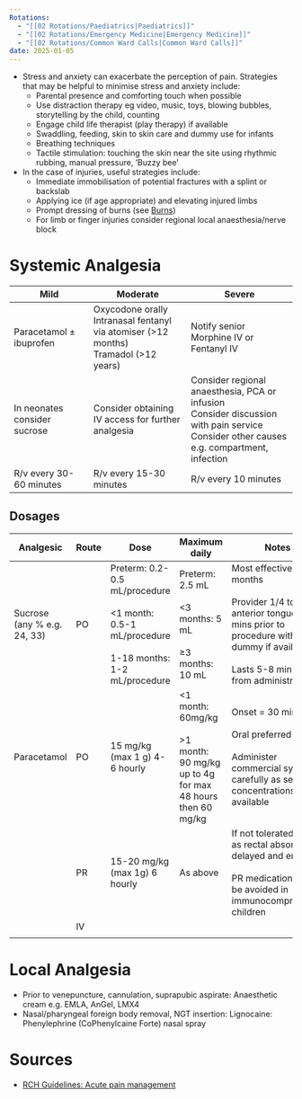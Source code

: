 ```yaml
---
Rotations:
  - "[[02 Rotations/Paediatrics|Paediatrics]]"
  - "[[02 Rotations/Emergency Medicine|Emergency Medicine]]"
  - "[[02 Rotations/Common Ward Calls|Common Ward Calls]]"
date: 2025-01-05
---
```

- Stress and anxiety can exacerbate the perception of pain. Strategies that may be helpful to minimise stress and anxiety include:
	- Parental presence and comforting touch when possible
	- Use distraction therapy eg video, music, toys, blowing bubbles, storytelling by the child, counting
	- Engage child life therapist (play therapy) if available
	- Swaddling, feeding, skin to skin care and dummy use for infants
	- Breathing techniques
	- Tactile stimulation: touching the skin near the site using rhythmic rubbing, manual pressure, ‘Buzzy bee’
- In the case of injuries, useful strategies include:
	- Immediate immobilisation of potential fractures with a splint or backslab
	- Applying ice (if age appropriate) and elevating injured limbs
	- Prompt dressing of burns (see [Burns](https://www.rch.org.au/clinicalguide/guideline_index/Burns/))
	- For limb or finger injuries consider regional local anaesthesia/nerve block
# Systemic Analgesia

| Mild                         | Moderate                                                                                   | Severe                                                                                                                                       |
| ---------------------------- | ------------------------------------------------------------------------------------------ | -------------------------------------------------------------------------------------------------------------------------------------------- |
| Paracetamol ± ibuprofen      | Oxycodone orally <br>Intranasal fentanyl via atomiser (>12 months)<br>Tramadol (>12 years) | Notify senior<br>Morphine IV or Fentanyl IV                                                                                                  |
| In neonates consider sucrose | Consider obtaining IV access for further analgesia                                         | Consider regional anaesthesia, PCA or infusion<br>Consider discussion with pain service<br>Consider other causes e.g. compartment, infection |
| R/v every 30-60 minutes      | R/v every 15-30 minutes                                                                    | R/v every 10 minutes                                                                                                                         |
## Dosages

| Analgesic                   | Route | Dose                                                                                                   | Maximum daily                                                                          | Notes                                                                                                                                                          |
| --------------------------- | ----- | ------------------------------------------------------------------------------------------------------ | -------------------------------------------------------------------------------------- | -------------------------------------------------------------------------------------------------------------------------------------------------------------- |
| Sucrose (any % e.g. 24, 33) | PO    | Preterm: 0.2-0.5 mL/procedure<br><br><1 month: 0.5-1 mL/procedure<br><br>1-18 months: 1-2 mL/procedure | Preterm: 2.5 mL<br><br><3 months: 5 mL<br><br>≥3 months: 10 mL                         | Most effective <6 months<br><br>Provider 1/4 to anterior tongue 2 mins prior to procedure with dummy if available<br><br>Lasts 5-8 minutes from administration |
| Paracetamol                 | PO    | 15 mg/kg (max 1 g) 4-6 hourly                                                                          | <1 month: 60mg/kg<br><br>>1 month:<br>90 mg/kg up to 4g for max 48 hours then 60 mg/kg | Onset = 30 minutes<br><br>Oral preferred<br><br>Administer commercial syrup carefully as several concentrations available                                      |
|                             | PR    | 15-20 mg/kg (max 1g) 6 hourly                                                                          | As above                                                                               | If not tolerated orally as rectal absorption delayed and erratic<br><br>PR medication should be avoided in immunocompromised children                          |
|                             | IV    |                                                                                                        |                                                                                        |                                                                                                                                                                |
|                             |       |                                                                                                        |                                                                                        |                                                                                                                                                                |

# Local Analgesia
- Prior to venepuncture, cannulation, suprapubic aspirate: Anaesthetic cream e.g. EMLA, AnGel, LMX4
- Nasal/pharyngeal foreign body removal, NGT insertion: Lignocaine: Phenylephrine (CoPhenylcaine Forte) nasal spray
# Sources
- [RCH Guidelines: Acute pain management](https://www.rch.org.au/clinicalguide/guideline_index/Acute_pain_management/)